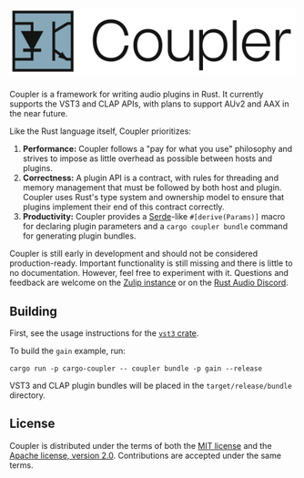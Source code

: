# ![Coupler](assets/coupler-banner.svg)

Coupler is a framework for writing audio plugins in Rust. It currently supports the VST3 and CLAP APIs, with plans to support AUv2 and AAX in the near future.

Like the Rust language itself, Coupler prioritizes:

1. **Performance:** Coupler follows a "pay for what you use" philosophy and strives to impose as little overhead as possible between hosts and plugins.
2. **Correctness:** A plugin API is a contract, with rules for threading and memory management that must be followed by both host and plugin. Coupler uses Rust's type system and ownership model to ensure that plugins implement their end of this contract correctly.
3. **Productivity:** Coupler provides a [Serde](https://crates.io/crates/serde)-like `#[derive(Params)]` macro for declaring plugin parameters and a `cargo coupler bundle` command for generating plugin bundles.

Coupler is still early in development and should not be considered production-ready. Important functionality is still missing and there is little to no documentation. However, feel free to experiment with it. Questions and feedback are welcome on the [Zulip instance](https://coupler.zulipchat.com) or on the [Rust Audio Discord](https://discord.gg/yVCFhmQYPC).

## Building

First, see the usage instructions for the [`vst3` crate](https://github.com/coupler-rs/vst3-rs?tab=readme-ov-file#usage).

To build the `gain` example, run:

```console
cargo run -p cargo-coupler -- coupler bundle -p gain --release
```

VST3 and CLAP plugin bundles will be placed in the `target/release/bundle` directory.

## License

Coupler is distributed under the terms of both the [MIT license](LICENSE-MIT) and the [Apache license, version 2.0](LICENSE-APACHE). Contributions are accepted under the same terms.

